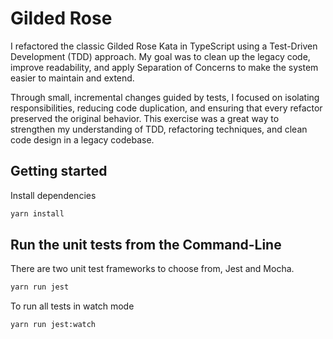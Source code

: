 # Gilded Rose

I refactored the classic Gilded Rose Kata in TypeScript using a Test-Driven Development (TDD) approach.
My goal was to clean up the legacy code, improve readability, and apply Separation of Concerns to make the system easier to maintain and extend.

Through small, incremental changes guided by tests, I focused on isolating responsibilities, reducing code duplication, and ensuring that every refactor preserved the original behavior.
This exercise was a great way to strengthen my understanding of TDD, refactoring techniques, and clean code design in a legacy codebase.

## Getting started

Install dependencies

```sh
yarn install
```

## Run the unit tests from the Command-Line

There are two unit test frameworks to choose from, Jest and Mocha.

```sh
yarn run jest
```

To run all tests in watch mode

```sh
yarn run jest:watch
```
